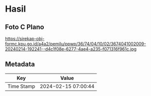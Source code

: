 # Hasil

## Foto C Plano

https://sirekap-obj-formc.kpu.go.id/a4a2/pemilu/ppwp/36/74/04/10/02/3674041002009-20240214-192241--d4c1f08e-6277-4ae4-a235-f071316f961c.jpg


## Metadata

| Key        | Value               |
| ---------- | ------------------- |
| Time Stamp | 2024-02-15 07:00:44 |



